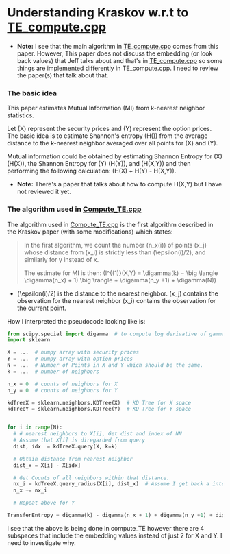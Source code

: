 # Understanding Kraskov w.r.t to [TE_compute.cpp](https://github.com/ikegwukc/TransEnt/blob/master/src/compute_TE.cpp)


- **Note:**  I see that the main algorithm in [TE_compute.cpp](https://github.com/ikegwukc/TransEnt/blob/master/src/compute_TE.cpp) comes from this paper. However, This paper does not discuss the embedding (or look back values) that Jeff talks about and that's in [TE_compute.cpp](https://github.com/ikegwukc/TransEnt/blob/master/src/compute_TE.cpp) so some things are implemented differently in TE_compute.cpp. I need to review the paper(s) that talk about that.

### The basic idea
This paper estimates Mutual Information (MI) from k-nearest neighbor
statistics.

Let \(X\) represent the security prices and \(Y\) represent the option
prices. The basic idea is to estimate Shannon's entropy \(H()\) from the
average distance to the k-nearest neighbor averaged over all points for
\(X\) and \(Y\).

Mutual information could be obtained by estimating Shannon Entropy for
\(X\) \(H(X)\), the Shannon Entropy for \(Y\) \(H(Y)\), and \(H(X,Y)\)
and then performing the following calculation: \(H(X) + H(Y) - H(X,Y)\).

- **Note:** There's a paper that talks about how to compute H(X,Y) but I have not reviewed it yet.

### The algorithm used in [Compute_TE.cpp](https://github.com/ikegwukc/TransEnt/blob/master/src/compute_TE.cpp)
The algorithm used in [Compute_TE.cpp](https://github.com/ikegwukc/TransEnt/blob/master/src/compute_TE.cpp) is the first algorithm described in the Kraskov paper (with some modifications) which states:

>In the first algorithm, we count the number \(n_x(i)\) of points \(x_j\) whose distance from \(x_i\) is strictly less than \(\epsilon(i)/2\), and similarly for y instead of x.
>
>The estimate for MI is then: \(I^{(1)}(X,Y) = \digamma(k) − \big \langle \digamma(n_x) + 1) \big \rangle + \digamma(n_y +1) + \digamma(N)\)


-   \(\epsilon(i)/2\) is the distance to the nearest neighbor. \(x_j\) contains the observation for the nearest neighbor \(x_i\) contains the observation for the current point.

How I interpreted the pseudocode looking like is:
``` python
from scipy.special import digamma  # to compute log derivative of gamma function
import sklearn

X = ...  # numpy array with security prices
Y = ...  # numpy array with option prices
N = ...  # Number of Points in X and Y which should be the same.
k = ...  # number of neighbors

n_x = 0  # counts of neighbors for X
n_y = 0  # counts of neighbors for Y

kdTreeX = sklearn.neighbors.KDTree(X)  # KD Tree for X space
kdTreeY = sklearn.neighbors.KDTree(Y)  # KD Tree for Y space


for i in range(N):
  # # nearest neighbors to X[i], Get dist and index of NN
  # Assume that X[i] is diregarded from query
  dist, idx  = kdTreeX.query(X, k=k)  

  # Obtain distance from nearest neighbor
  dist_x = X[i] - X[idx]

  # Get Counts of all neighbors within that distance.
  nx_i = kdTreeX.query_radius(X[i], dist_x)  # Assume I get back a integer
  n_x += nx_i

  # Repeat above for Y

TransferEntropy = digamma(k) - digamma(n_x + 1) + digamma(n_y +1) + digamma(N)
```

I see that the above is being done in compute_TE however there are 4 subspaces that include the embedding values instead of just 2 for X and Y. I need to investigate why.
